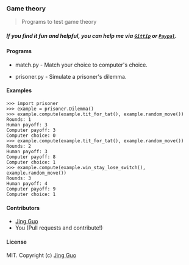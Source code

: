 ### Game theory

> Programs to test game theory

##### If you find it fun and helpful, you can help me via [`Gittip`](https://www.gittip.com/guojing0/) or [`Paypal`](https://www.paypal.com/cgi-bin/webscr?cmd=_s-xclick&hosted_button_id=Y6RGUQ552NHKS).

#### Programs

* match.py - Match your choice to computer's choice.

* prisoner.py - Simulate a prisoner's dilemma.

#### Examples

```
>>> import prisoner
>>> example = prisoner.Dilemma()
>>> example.compute(example.tit_for_tat(), example.random_move())
Rounds: 1
Human payoff: 3
Computer payoff: 3
Computer choice: 0
>>> example.compute(example.tit_for_tat(), example.random_move())
Rounds: 2
Human payoff: 3
Computer payoff: 8
Computer choice: 1
>>> example.compute(example.win_stay_lose_switch(), example.random_move())
Rounds: 3
Human payoff: 4
Computer payoff: 9
Computer choice: 1
```

#### Contributors

* [Jing Guo](http://guoj.org/)
* You (Pull requests and contribute!)

#### License

MIT. Copyright (c) [Jing Guo](http://guoj.org/)